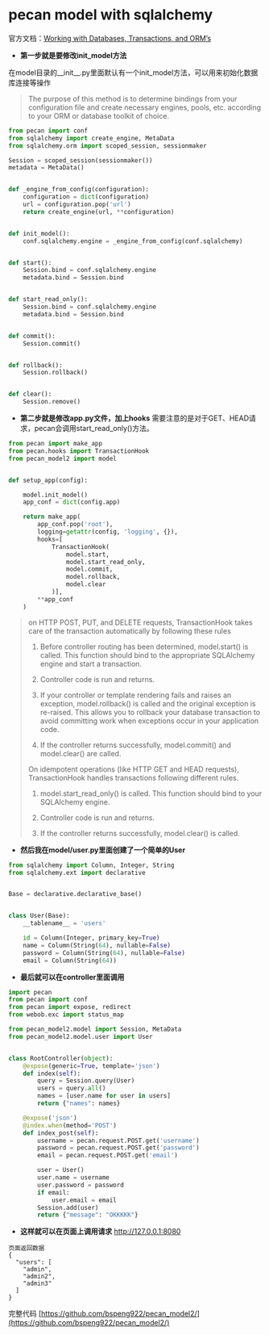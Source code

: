 # pecan model with sqlalchemy

官方文档：[Working with Databases, Transactions, and ORM’s](http://pecan.readthedocs.io/en/latest/databases.html)


+ **第一步就是要修改init_model方法**

在model目录的__init__.py里面默认有一个init_model方法，可以用来初始化数据库连接等操作

> The purpose of this method is to determine bindings from your configuration file and create necessary engines, pools, etc. according to your ORM or database toolkit of choice.

```python
from pecan import conf
from sqlalchemy import create_engine, MetaData
from sqlalchemy.orm import scoped_session, sessionmaker

Session = scoped_session(sessionmaker())
metadata = MetaData()


def _engine_from_config(configuration):
    configuration = dict(configuration)
    url = configuration.pop('url')
    return create_engine(url, **configuration)


def init_model():
    conf.sqlalchemy.engine = _engine_from_config(conf.sqlalchemy)


def start():
    Session.bind = conf.sqlalchemy.engine
    metadata.bind = Session.bind


def start_read_only():
    Session.bind = conf.sqlalchemy.engine
    metadata.bind = Session.bind


def commit():
    Session.commit()


def rollback():
    Session.rollback()


def clear():
    Session.remove()

```


+ **第二步就是修改app.py文件，加上hooks**
需要注意的是对于GET、HEAD请求，pecan会调用start_read_only()方法。

```python
from pecan import make_app
from pecan.hooks import TransactionHook
from pecan_model2 import model


def setup_app(config):

    model.init_model()
    app_conf = dict(config.app)

    return make_app(
        app_conf.pop('root'),
        logging=getattr(config, 'logging', {}),
        hooks=[
            TransactionHook(
                model.start,
                model.start_read_only,
                model.commit,
                model.rollback,
                model.clear
            )],
        **app_conf
    )

```

> 
> on HTTP POST, PUT, and DELETE requests, TransactionHook takes care of the transaction automatically by following these rules
> 
> 1. Before controller routing has been determined, model.start() is called. This function should bind to the appropriate SQLAlchemy engine and start a transaction.
> 
> 2. Controller code is run and returns.
> 
> 3. If your controller or template rendering fails and raises an exception, model.rollback() is called and the original exception is re-raised. This allows you to rollback your database transaction to avoid committing work when exceptions occur in your application code.
> 
> 4. If the controller returns successfully, model.commit() and model.clear() are called.
> 
> 
> On idempotent operations (like HTTP GET and HEAD requests), TransactionHook handles transactions following different rules.
> 
> 1. model.start_read_only() is called. This function should bind to your SQLAlchemy engine.
> 
> 2. Controller code is run and returns.
> 
> 3. If the controller returns successfully, model.clear() is called.
> 
 

+ **然后我在model/user.py里面创建了一个简单的User**

```python
from sqlalchemy import Column, Integer, String
from sqlalchemy.ext import declarative


Base = declarative.declarative_base()


class User(Base):
    __tablename__ = 'users'

    id = Column(Integer, primary_key=True)
    name = Column(String(64), nullable=False)
    password = Column(String(64), nullable=False)
    email = Column(String(64))

```


+ **最后就可以在controller里面调用**

```python
import pecan
from pecan import conf
from pecan import expose, redirect
from webob.exc import status_map

from pecan_model2.model import Session, MetaData
from pecan_model2.model.user import User


class RootController(object):
    @expose(generic=True, template='json')
    def index(self):
        query = Session.query(User)
        users = query.all()
        names = [user.name for user in users]
        return {"names": names}

    @expose('json')
    @index.when(method='POST')
    def index_post(self):
        username = pecan.request.POST.get('username')
        password = pecan.request.POST.get('password')
        email = pecan.request.POST.get('email')

        user = User()
        user.name = username
        user.password = password
        if email:
            user.email = email
        Session.add(user)
        return {"message": "OKKKKK"}
```


+ **这样就可以在页面上调用请求**
   http://127.0.0.1:8080

```
页面返回数据
{
  "users": [
    "admin",
    "admin2",
    "admin3"
  ]
}
```

完整代码 [https://github.com/bspeng922/pecan_model2/](https://github.com/bspeng922/pecan_model2/)